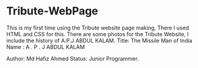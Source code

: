 # Tribute-WebPage
This is my first time using the Tribute website page making, There I used HTML and CSS for this.
There are some photos for the Tribute Website, I include the history of A.P.J ABDUL KALAM.
Title: The Missile Man of India
Name : A . P . J ABDUL KALAM

Author: Md Hafiz Ahmed
Status: Junior Programmer.
